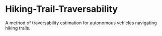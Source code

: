 # Hiking-Trail-Traversability
A method of traversability estimation for autonomous vehicles navigating hiking trails. 
